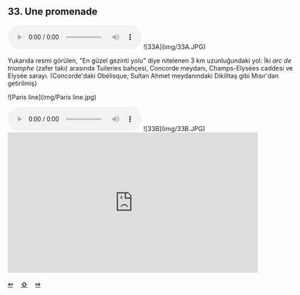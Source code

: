 ## 33. Une promenade

  <audio controls>
    <source src="sound/33A.ogg"></source>
  </audio>
![33A](img/33A.JPG)

<style> body { max-width: 650px }</style>

Yukarıda resmi görülen, "En güzel gezinti yolu" diye nitelenen 
3 km uzunluğundaki yol: İki _arc de triomphe_ (zafer takı) arasında 
Tuileries bahçesi, Concorde meydanı, Champs-Elysées caddesi ve 
Elysée sarayı. (Concorde'daki Obélisque, Sultan Ahmet meydanındaki 
Dikilitaş gibi Mısır'dan getirilmiş)

![Paris line](img/Paris line.jpg) 

  <audio controls>
    <source src="sound/33B.ogg"></source>
  </audio>
![33B](img/33B.JPG)

<iframe width="560" height="315" src="https://www.youtube.com/embed/DWEsQJAT4xk" frameborder="0" allow="accelerometer; autoplay; encrypted-media; gyroscope; picture-in-picture" allowfullscreen></iframe>

<p style='font-weight:bolder'>
  <a href='32.html' title='Önceki sayfa'>⇦</a>&emsp;
  <a href='..' title='Ana sayfa'>⇧</a>&emsp;
  <a href='34.html' title='Sonraki sayfa'>⇨</a>
</p>